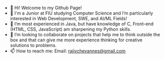 - 👋 Hi! Welcome to my Github Page! 
- 👀 I'm a Junior at FIU studying Computer Science and I’m particularly interested in Web Development, SWE, and AI/ML Fields!
- 🌱 I’m most experienced in Java, but have knowledge of C, Front-end (HTML, CSS, JavaScript) am sharpening my Python skills.
- 💞️ I’m looking to collaborate on projects that help me to think outside the box and that can give me more experience thinking for creative solutions to problems.
- 📫 How to reach me: 
    Email: rajivchevannes@gmail.com

<!---
float437/float437 is a ✨ special ✨ repository because its `README.md` (this file) appears on your GitHub profile.
You can click the Preview link to take a look at your changes.
--->
